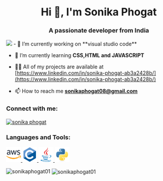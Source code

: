 <h1 align="center">Hi 👋, I'm Sonika Phogat</h1>
<h3 align="center">A passionate developer from India</h3>
<img src ="https://cdn.dribbble.com/users/4055494/screenshots/15215756/media/d2b66c4ca0192aa26d103448b3d1518b.gif">
- 🔭 I’m currently working on **visual studio code**

- 🌱 I’m currently learning **CSS,HTML and JAVASCRIPT**

- 👨‍💻 All of my projects are available at [https://www.linkedin.com/in/sonika-phogat-ab3a2428b/](https://www.linkedin.com/in/sonika-phogat-ab3a2428b/)

- 📫 How to reach me **sonikaphogat08@gmail.com**

<h3 align="left">Connect with me:</h3>
<p align="left">
<a href="https://linkedin.com/in/sonika phogat" target="blank"><img align="center" src="https://raw.githubusercontent.com/rahuldkjain/github-profile-readme-generator/master/src/images/icons/Social/linked-in-alt.svg" alt="sonika phogat" height="30" width="40" /></a>
</p>

<h3 align="left">Languages and Tools:</h3>
<p align="left"> <a href="https://aws.amazon.com" target="_blank" rel="noreferrer"> <img src="https://raw.githubusercontent.com/devicons/devicon/master/icons/amazonwebservices/amazonwebservices-original-wordmark.svg" alt="aws" width="40" height="40"/> </a> <a href="https://www.cprogramming.com/" target="_blank" rel="noreferrer"> <img src="https://raw.githubusercontent.com/devicons/devicon/master/icons/c/c-original.svg" alt="c" width="40" height="40"/> </a> <a href="https://www.java.com" target="_blank" rel="noreferrer"> <img src="https://raw.githubusercontent.com/devicons/devicon/master/icons/java/java-original.svg" alt="java" width="40" height="40"/> </a> <a href="https://www.python.org" target="_blank" rel="noreferrer"> <img src="https://raw.githubusercontent.com/devicons/devicon/master/icons/python/python-original.svg" alt="python" width="40" height="40"/> </a> </p>

<p><img align="left" src="https://github-readme-stats.vercel.app/api/top-langs?username=sonikaphogat01&show_icons=true&locale=en&layout=compact" alt="sonikaphogat01" /></p>

<p>&nbsp;<img align="center" src="https://github-readme-stats.vercel.app/api?username=sonikaphogat01&show_icons=true&locale=en" alt="sonikaphogat01" /></p>
